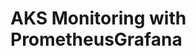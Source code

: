 # AKS Monitoring with PrometheusGrafana                                                                                                                                                                                                                                                                                                                                                                                                                                                                                                                                                                                         
